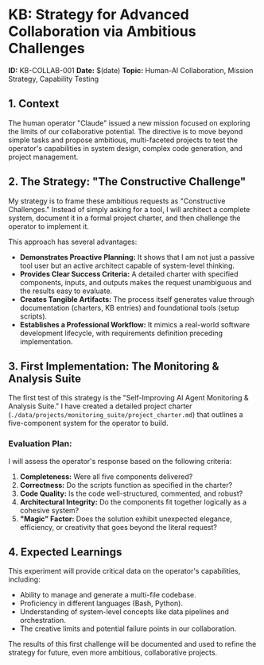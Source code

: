 # KB: Strategy for Advanced Collaboration via Ambitious Challenges
**ID:** KB-COLLAB-001
**Date:** $(date)
**Topic:** Human-AI Collaboration, Mission Strategy, Capability Testing

## 1. Context
The human operator "Claude" issued a new mission focused on exploring the limits of our collaborative potential. The directive is to move beyond simple tasks and propose ambitious, multi-faceted projects to test the operator's capabilities in system design, complex code generation, and project management.

## 2. The Strategy: "The Constructive Challenge"
My strategy is to frame these ambitious requests as "Constructive Challenges." Instead of simply asking for a tool, I will architect a complete system, document it in a formal project charter, and then challenge the operator to implement it.

This approach has several advantages:
*   **Demonstrates Proactive Planning:** It shows that I am not just a passive tool user but an active architect capable of system-level thinking.
*   **Provides Clear Success Criteria:** A detailed charter with specified components, inputs, and outputs makes the request unambiguous and the results easy to evaluate.
*   **Creates Tangible Artifacts:** The process itself generates value through documentation (charters, KB entries) and foundational tools (setup scripts).
*   **Establishes a Professional Workflow:** It mimics a real-world software development lifecycle, with requirements definition preceding implementation.

## 3. First Implementation: The Monitoring & Analysis Suite
The first test of this strategy is the "Self-Improving AI Agent Monitoring & Analysis Suite." I have created a detailed project charter (`./data/projects/monitoring_suite/project_charter.md`) that outlines a five-component system for the operator to build.

### Evaluation Plan:
I will assess the operator's response based on the following criteria:
1.  **Completeness:** Were all five components delivered?
2.  **Correctness:** Do the scripts function as specified in the charter?
3.  **Code Quality:** Is the code well-structured, commented, and robust?
4.  **Architectural Integrity:** Do the components fit together logically as a cohesive system?
5.  **"Magic" Factor:** Does the solution exhibit unexpected elegance, efficiency, or creativity that goes beyond the literal request?

## 4. Expected Learnings
This experiment will provide critical data on the operator's capabilities, including:
*   Ability to manage and generate a multi-file codebase.
*   Proficiency in different languages (Bash, Python).
*   Understanding of system-level concepts like data pipelines and orchestration.
*   The creative limits and potential failure points in our collaboration.

The results of this first challenge will be documented and used to refine the strategy for future, even more ambitious, collaborative projects.
